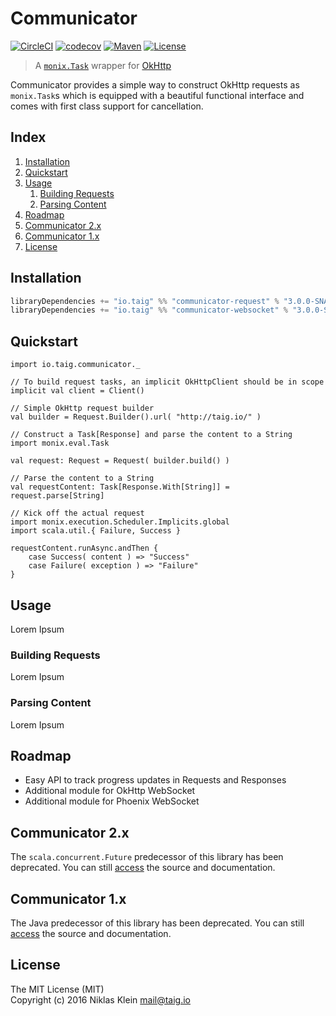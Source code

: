 # Communicator

[![CircleCI](https://circleci.com/gh/Taig/Communicator/tree/develop-websocket.svg?style=shield)](https://circleci.com/gh/Taig/Communicator/tree/develop-websocket)
[![codecov](https://codecov.io/github/Taig/Communicator/coverage.svg?branch=develop-websocket)](https://codecov.io/github/Taig/Communicator?branch=develop-websocket)
[![Maven](https://img.shields.io/maven-central/v/io.taig/communicator_2.11.svg)](http://search.maven.org/#artifactdetails%7Cio.taig%7Ccommunicator_2.11%7C3.0.0%7Cjar)
[![License](https://img.shields.io/badge/license-MIT-blue.svg)](https://raw.githubusercontent.com/Taig/Communicator/master/LICENSE)

> A [`monix.Task`][1] wrapper for [OkHttp][2]

Communicator provides a simple way to construct OkHttp requests as `monix.Task`s which is equipped with a beautiful functional interface and comes with first class support for cancellation.

## Index

1. [Installation](#installation)
2. [Quickstart](#quickstart)
3. [Usage](#usage)
    1. [Building Requests](#building-requests)
    2. [Parsing Content](#parsing-content)
4. [Roadmap](#roadmap)
5. [Communicator 2.x](#communicator-2x)
6. [Communicator 1.x](#communicator-1x)
7. [License](#license)

## Installation

```scala
libraryDependencies += "io.taig" %% "communicator-request" % "3.0.0-SNAPSHOT"
libraryDependencies += "io.taig" %% "communicator-websocket" % "3.0.0-SNAPSHOT"
```

## Quickstart

```tut
import io.taig.communicator._

// To build request tasks, an implicit OkHttpClient should be in scope
implicit val client = Client()

// Simple OkHttp request builder
val builder = Request.Builder().url( "http://taig.io/" )

// Construct a Task[Response] and parse the content to a String
import monix.eval.Task

val request: Request = Request( builder.build() )

// Parse the content to a String
val requestContent: Task[Response.With[String]] = request.parse[String]

// Kick off the actual request
import monix.execution.Scheduler.Implicits.global
import scala.util.{ Failure, Success }

requestContent.runAsync.andThen {
    case Success( content ) => "Success"
    case Failure( exception ) => "Failure"
}
```

## Usage

Lorem Ipsum

### Building Requests

Lorem Ipsum

### Parsing Content

Lorem Ipsum

## Roadmap

 * Easy API to track progress updates in Requests and Responses
 * Additional module for OkHttp WebSocket
 * Additional module for Phoenix WebSocket

## Communicator 2.x

The `scala.concurrent.Future` predecessor of this library has been deprecated. You can still [access][3] the source and documentation.

## Communicator 1.x

The Java predecessor of this library has been deprecated. You can still [access][4] the source and documentation.

## License

The MIT License (MIT)  
Copyright (c) 2016 Niklas Klein <mail@taig.io>

[1]: https://monix.io/
[2]: http://square.github.io/okhttp/
[3]: https://github.com/Taig/Communicator/tree/2.3.2
[4]: https://github.com/Taig/Communicator/tree/f820d08b1cc4d77083e384568ce89223e53ab693
